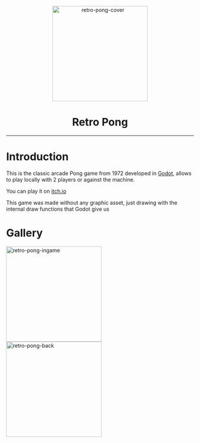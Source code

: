 <p align="center">
    <img width="256px" src="https://github.com/godotessentials/2d-essentials/blob/main/icon.PNG" alt="retro-pong-cover" />  
	<h1 align="center">Retro Pong</h1>
</p>

- - -

# Introduction
This is the classic arcade Pong game from 1972 developed in [Godot](https://godotengine.org/), allows to play locally with 2 players or against the machine.

You can play it on [itch.io](https://s3r0s4pi3ns.itch.io/retro-pong)

This game was made without any graphic asset, just drawing with the internal draw functions that Godot give us


# Gallery
<img width="256px" src="https://github.com/godotessentials/godot-retro-pong/blob/main/images/retro_pong_ingame.PNG" alt="retro-pong-ingame" />  

<img width="256px" src="https://github.com/godotessentials/godot-retro-pong/blob/main/images/retro_pong_back.PNG" alt="retro-pong-back" />  
